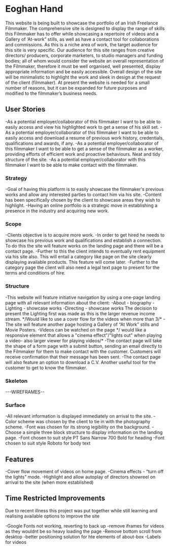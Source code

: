 <h1>Eoghan Hand</h1>
<p>This website is being built to showcase the portfolio of an Irish Freelance Filmmaker. The comprehensive site is designed to display the range of skills this Filmmaker has to offer while showcasing a repertoire of videos and a Gallery of ‘At-work” stills, as well as have a contact tool for collaborations and commissions. As this is a niche area of work, the target audience for this site is very specific. Our audience for this site ranges from creative directors/ producers, corporate marketers, to studio managers and funding bodies; all of whom would consider the website an overall representation of the Filmmaker, therefore it must be well organised, well presented, display appropriate information and be easily accessible. Overall design of the site will be minimalistic to highlight the work and sleek in design at the request of the client (filmmaker).
At present the website is needed for a small number of reasons, but it can be expanded for future purposes and modified to the filmmaker’s business needs. 
</p>

<h2>User Stories</h2>
-As a potential employer/collaborator of this filmmaker I want to be able to easily access and view his highlighted work to get a sense of his skill set. 
-As a potential employer/collaborator of this filmmaker I want to be able to easily access and download a resume of previous work history, credentials, qualifications and awards, if any. 
-As a potential employer/collaborator of this filmmaker I want to be able to get a sense of the filmmaker as a worker, providing efforts of efficient work and proactive behaviours. Neat and tidy structure of the site. 
-As a potential employer/collaborator with this filmmaker I want to be able to make contact with the filmmaker.

<h3>Strategy</h3>
-Goal of having this platform is to easily showcase the filmmaker's previous works and allow any interested parties to contact him via his site. 
-Content has been specifically chosen by the client to showcase areas they wish to highlight.
-Having an online portfolio is a strategic move in establishing a presence in the industry and acquiring new work.  

<h3>Scope</h3>
-Clients objective is to acquire more work. 
-In order to get hired he needs to showcase his previous work and qualifications and establish a connection. To do this the site will feature works on the landing page and there will be a contact page. 
-Further to this the client intends to eventually rent equipment via his site also. This will entail a category like page on the site clearly displaying available products. This feature will come later. 
-Further to the category page the client will also need a legal text page to present for the terms and conditions of hire. 

<h3>Structure</h3>
-This website will feature initiative navigation by using a one-page landing page with all relevant information about the client: 
    -About - biography 
    -Lighting - showcase works
    -Directing - showcase works
The decision to present the Lighting first was made as this is the larger revenue income stream. */Would like to use a cover flow for the videos when more than 3/*
-The site will feature another page hosting a Gallery of “At Work” stills and Movie Posters.
-Videos can be watched on the page */ would like a responsive element that allows a "cinema effect"/"lights out" when playing a video- also larger viewer for playing videos/*
-The contact page will take the shape of a form page with a submit button, sending an email directly to the Filmmaker for them to make contact with the customer. Customers will receive confirmation that their message has been sent. 
-The contact page will also feature an option to download a C.V. Another useful tool for the customer to get to know the filmmaker.

<h3>Skeleton</h3>
---WIREFRAMES-- 

<h3>Surface</h3>
-All relevant information is displayed immediately on arrival to the site.
-Color scheme was chosen by the client to tie in with the photography scheme.
-Font was chosen for its strong legibility on the background.
-Choose a simple three block structure to display information on the landing page. 
-Font chosen to suit style PT Sans Narrow 700 Bold for heading 
-Font chosen to suit style Roboto for body text

<h2>Features</h2>
-Cover flow movement of videos on home page.
-Cinema effects - “turn off the lights” mode.
-Highlight and allow autoplay of directors showreel on arrival to the site (when more established)


<h2>Time Restricted Improvements</h2>
<p>Due to recent illness this project was put together while still learning and realising available options to improve the site</p>
-Google Fonts not working, reverting to back up 
-remove iframes for videos as they wouldnt be so heavy loading the page 
-Remove bottom scroll from desktop 
-better positioning solution for hte elements of about-box
-Labels for videos


